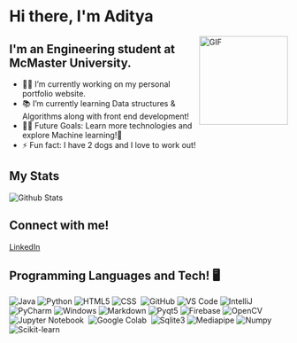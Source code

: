 # Hi there, I'm Aditya

<img align="right" alt="GIF" height="160px" src="https://media.giphy.com/media/du3J3cXyzhj75IOgvA/giphy.gif" />

## I'm an Engineering student at McMaster University.

- 👨‍💻 I’m currently working on my personal portfolio website. 
- 📚 I’m currently learning Data structures & Algorithms along with front end development! 
- 💪🏼 Future Goals: Learn more technologies and explore Machine learning!🤖
- ⚡ Fun fact: I have 2 dogs and I love to work out!

## My Stats
![Github Stats](https://github-readme-stats.vercel.app/api?username=Aditya-Tripuraneni&count_private=true&show_icons=true&theme=radical)


## Connect with me!
[LinkedIn](https://www.linkedin.com/in/aditya-tripuraneni-66b438240/) 

## Programming Languages and Tech! 🖥️
![Java](http://img.shields.io/badge/-Java-5B4638?style=flat-square&logo=java&logoColor=ffffff)
![Python](http://img.shields.io/badge/-Python-3776AB?style=flat-square&logo=python&logoColor=ffffff)
![HTML5](https://img.shields.io/badge/-HTML5-%23E44D27?style=flat-square&logo=html5&logoColor=ffffff)
![CSS](https://img.shields.io/badge/-CSS-05122A?style=flat&logo=CSS3&logoColor=1572B6)&nbsp;
![GitHub](https://img.shields.io/badge/-GitHub-181717?style=flat-square&logo=github)
![VS Code](http://img.shields.io/badge/-VS%20Code-007ACC?style=flat-square&logo=visual-studio-code&logoColor=ffffff)
![IntelliJ](https://img.shields.io/badge/-IntelliJ-00FF4A?style=flat-square&logo=JetBrains&logoColor=0091FF)
![PyCharm](https://img.shields.io/badge/-PyCharm-FF0043?style=flat-square&logo=JetBrains&logoColor=0091FF)
![Windows](http://img.shields.io/badge/-Windows-0078D6?style=flat-square&logo=windows&logoColor=ffffff)
![Markdown](https://img.shields.io/badge/-Markdown-000000?style=flat-square&logo=markdown)
![Pyqt5](https://img.shields.io/badge/-Pyqt5-0DB6FF?logo=python&logoColor=DEFF0D)
![Firebase](https://img.shields.io/badge/-Firebase-FFCA28?style=flat-square&logo=firebase&logoColor=ffffff)
![OpenCV](https://img.shields.io/badge/-OpenCV-05122A?style=flat&logo=opencv&logoColor=5C3EE8)&nbsp;
![Jupyter Notebook](https://img.shields.io/badge/-Jupyter%20Notebook-05122A?style=flat&logo=jupyter&logoColor=F37626)&nbsp;
![Google Colab](https://img.shields.io/badge/-Google%20Colab-05122A?style=flat&logo=google-colab&logoColor=F9AB00)&nbsp;
![Sqlite3](https://img.shields.io/badge/-sqlite3-0DB6FF?logo=sqlite&logoColor=DEFF0D)
![Mediapipe](https://img.shields.io/badge/-Mediapipe-A200FF?style=flat-square&logo=google&logoColor=0091FF)
![Numpy](https://img.shields.io/badge/-Numpy-00FF85?style=flat-square&logo=numpy&logoColor=0091FF)
![Scikit-learn](https://img.shields.io/badge/-Sklearn-FF6100?style=flat-square&logo=scikit-learn&logoColor=0091FF)

